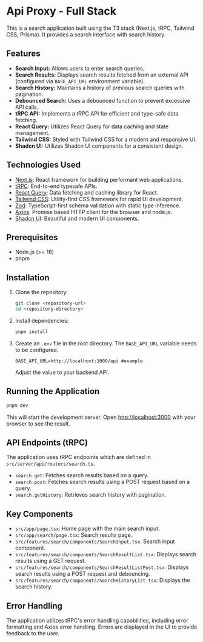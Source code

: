 # Api Proxy - Full Stack

This is a search application built using the T3 stack (Next.js, tRPC,
Tailwind CSS, Prisma). It provides a search interface with search history.

## Features

- **Search Input:** Allows users to enter search queries.
- **Search Results:** Displays search results fetched from an external API
  (configured via `BASE_API_URL` environment variable).
- **Search History:** Maintains a history of previous search queries with
  pagination.
- **Debounced Search:** Uses a debounced function to prevent excessive API
  calls.
- **tRPC API:** Implements a tRPC API for efficient and type-safe data
  fetching.
- **React Query:** Utilizes React Query for data caching and state
  management.
- **Tailwind CSS:** Styled with Tailwind CSS for a modern and responsive UI.
- **Shadcn UI:** Utilizes Shadcn UI components for a consistent design.

## Technologies Used

- [Next.js](https://nextjs.org/): React framework for building performant web
  applications.
- [tRPC](https://trpc.io/): End-to-end typesafe APIs.
- [React Query](https://tanstack.com/query/latest): Data fetching and caching
  library for React.
- [Tailwind CSS](https://tailwindcss.com/): Utility-first CSS framework for
  rapid UI development.
- [Zod](https://github.com/colinhacks/zod): TypeScript-first schema
  validation with static type inference.
- [Axios](https://github.com/axios/axios): Promise based HTTP client for the
  browser and node.js.
- [Shadcn UI](https://ui.shadcn.com/): Beautiful and modern UI
  components.

## Prerequisites

- Node.js (>= 18)
- pnpm

## Installation

1.  Clone the repository:

    ```bash
    git clone <repository-url>
    cd <repository-directory>
    ```

2.  Install dependencies:

    ```bash
    pnpm install
    ```

3.  Create an `.env` file in the root directory. The `BASE_API_URL` variable
    needs to be configured.

    ```env
    BASE_API_URL=http://localhost:3000/api #example
    ```

    Adjust the value to your backend API.

## Running the Application

```bash
pnpm dev
```

This will start the development server. Open
[http://localhost:3000](http://localhost:3000) with your browser to see the
result.

## API Endpoints (tRPC)

The application uses tRPC endpoints which are defined in
`src/server/api/routers/search.ts`.

- `search.get`: Fetches search results based on a query.
- `search.post`: Fetches search results using a POST request based on a
  query.
- `search.getHistory`: Retrieves search history with pagination.

## Key Components

- `src/app/page.tsx`: Home page with the main search input.
- `src/app/search/page.tsx`: Search results page.
- `src/features/search/components/SearchInput.tsx`: Search input component.
- `src/features/search/components/SearchResultList.tsx`: Displays search
  results using a GET request.
- `src/features/search/components/SearchResultListPost.tsx`: Displays search
  results using a POST request and debouncing.
- `src/features/search/components/SearchHistoryList.tsx`: Displays the
  search history.

## Error Handling

The application utilizes tRPC's error handling capabilities, including error
formatting and Axios error handling. Errors are displayed in the UI to provide
feedback to the user.
